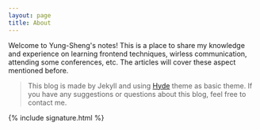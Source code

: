 ```yaml
---
layout: page
title: About
---
```

Welcome to Yung-Sheng's notes! This is a place to share my knowledge and experience on learning frontend techniques, wirless communication, attending some conferences, etc. The articles will cover these aspect mentioned before.

> This blog is made by Jekyll and using [Hyde](https://github.com/poole/hyde) theme as basic theme. If you have any suggestions or questions about this blog, feel free to contact me.

{% include signature.html %}